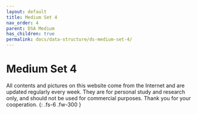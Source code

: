 ```yaml
---
layout: default
title: Medium Set 4
nav_order: 4
parent: DSA Medium
has_children: true
permalink: docs/data-structure/ds-medium-set-4/
---
```


# Medium Set 4

All contents and pictures on this website come from the Internet and are updated regularly every week. They are for personal study and research only, and should not be used for commercial purposes. Thank you for your cooperation.
{: .fs-6 .fw-300 }



